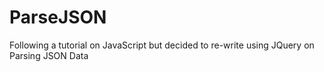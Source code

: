 # ParseJSON
Following a tutorial on JavaScript but decided to re-write using JQuery on Parsing JSON Data
